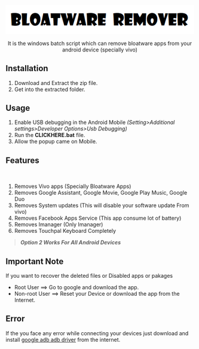 
<div align="center">
<img src="/Images/img2.png"/>
  
It is the windows batch script which can remove bloatware apps from your android device (specially vivo)
</div>

## Installation

1. Download and Extract the zip file. 
2. Get into the extracted folder.


## Usage

1. Enable USB debugging in the Android Mobile *(Setting>Additional settings>Developer Options>Usb Debugging)*
2. Run the **CLICKHERE.bat** file.
3. Allow the popup came on Mobile.

## Features

<img src=""/>

1. Removes Vivo apps (Specially Bloatware Apps)
2. Removes Google Assistant, Google Movie, Google Play Music, Google Duo 
3. Removes System updates (This will disable your software update From vivo)
4. Removes Facebook Apps Service (This app consume lot of battery)
5. Removes Imanager (Only Imanager)
6. Removes Touchpal Keyboard Completely

> **_Option 2 Works For All Android Devices_**

## Important Note

If you want to recover the deleted files or Disabled apps or pakages

- Root User ==> Go to google and download the app.
- Non-root User ==> Reset your Device or download the app from the Internet.


## Error

If the you face any error while connecting your devices just download and install [google adb adb driver](https://developer.android.com/studio/run/win-usb) from the internet.


